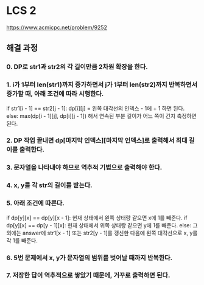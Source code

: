 # LCS 2
https://www.acmicpc.net/problem/9252
## 해결 과정
### 0. DP로 str1과 str2의 각 길이만큼 2차원 확장을 한다.
### 1. i가 1부터 len(str1)까지 증가하면서 j가 1부터 len(str2)까지 반복하면서 증가할 때, 아래 조건에 따라 시행한다.
if str1[i - 1] == str2[j - 1]: dp[i][j] = 왼쪽 대각선의 인덱스 - 1에 + 1 하면 된다.   
else: max(dp[i - 1][j], dp[i][j - 1]) 해서 연속된 부분 길이가 어느 쪽이 긴지 측정하면 된다.   
### 2. DP 작업 끝내면 dp[마지막 인덱스][마지막 인덱스]로 출력해서 최대 길이를 출력한다.
### 3. 문자열을 나타내야 하므로 역추적 기법으로 출력해야 한다.
### 4. x, y를 각 str의 길이를 받는다.
### 5. 아래 조건에 따른다.
if dp[y][x] == dp[y][x - 1]: 현재 상태에서 왼쪽 상태랑 같으면 x에 1를 빼준다.
if dp[y][x] == dp[y - 1][x]: 현재 상태에서 위쪽 상태랑 같으면 y에 1를 빼준다.
else: 그외에는 answer에 str1[x - 1] 또는 str2[y - 1]를 갱신한 다음에 왼쪽 대각선으로 x, y를 각 1를 빼준다.
### 6. 5번 문제에서 x, y가 문자열의 범위를 벗어날 때까지 반복한다.
### 7. 저장한 답이 역추적으로 쌓았기 때문에, 거꾸로 출력하면 된다.

